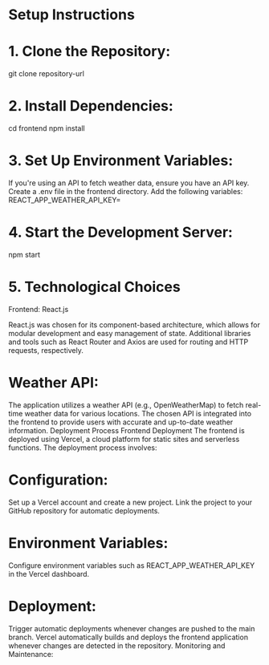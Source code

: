 # Setup Instructions

# 1. Clone the Repository:
git clone repository-url

# 2. Install Dependencies:
cd frontend
npm install

# 3. Set Up Environment Variables:
If you're using an API to fetch weather data, ensure you have an API key.
Create a .env file in the frontend directory.
Add the following variables:
REACT_APP_WEATHER_API_KEY=<your-weather-api-key>

# 4. Start the Development Server:
 npm start



# 5. Technological Choices

Frontend: React.js

React.js was chosen for its component-based architecture, which allows for modular development and easy management of state.
Additional libraries and tools such as React Router and Axios are used for routing and HTTP requests, respectively.


# Weather API:

The application utilizes a weather API (e.g., OpenWeatherMap) to fetch real-time weather data for various locations.
The chosen API is integrated into the frontend to provide users with accurate and up-to-date weather information.
Deployment Process
Frontend Deployment
The frontend is deployed using Vercel, a cloud platform for static sites and serverless functions. The deployment process involves:

# Configuration:

Set up a Vercel account and create a new project.
Link the project to your GitHub repository for automatic deployments.


# Environment Variables:

Configure environment variables such as REACT_APP_WEATHER_API_KEY in the Vercel dashboard.


# Deployment:

Trigger automatic deployments whenever changes are pushed to the main branch.
Vercel automatically builds and deploys the frontend application whenever changes are detected in the repository.
Monitoring and Maintenance:
